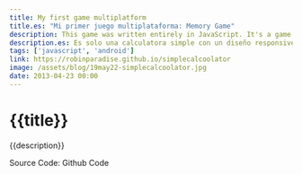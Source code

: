 ```yaml
---
title: My first game multiplatform
title.es: "Mi primer juego multiplataforma: Memory Game"
description: This game was written entirely in JavaScript. It's a game of concentration. In the begining there is a bunch of Cards, all the cards are laid down. The object is to turn over pairs of matching cards.
description.es: Es solo una calculatora simple con un diseño responsive, ofrece operaciones básicas y algunas avanzadas. Muestra la expresión matemática y el resultado parcial. Puedes operar directamente desde el teclado o desde los mismos botones y NO USA "eval" 👺.
tags: ['javascript', 'android']
link: https://robinparadise.github.io/simplecalcoolator
image: /assets/blog/19may22-simplecalcoolator.jpg
date: 2013-04-23 00:00
---
```


# {{title}}

{{description}}

Source Code: Github Code